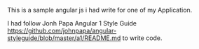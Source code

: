 This is a sample angular js i had write for one of my Application.

I had follow Jonh Papa Angular 1 Style Guide https://github.com/johnpapa/angular-styleguide/blob/master/a1/README.md to write code. 
